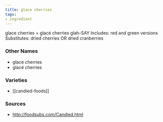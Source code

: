 ```yaml
---
title: glace cherries
tags:
- ingredient
---
```

glace cherries = glacé cherries glah-SAY Includes: red and green versions Substitutes: dried cherries OR dried cranberries

### Other Names

* glace cherries
* glacé cherries

### Varieties

* [[candied-foods]]

### Sources
* http://foodsubs.com/Candied.html
